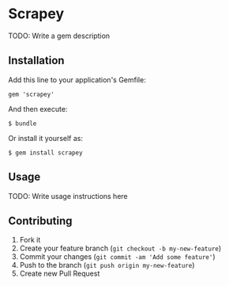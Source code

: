 # Scrapey

TODO: Write a gem description

## Installation

Add this line to your application's Gemfile:

    gem 'scrapey'

And then execute:

    $ bundle

Or install it yourself as:

    $ gem install scrapey

## Usage

TODO: Write usage instructions here

## Contributing

1. Fork it
2. Create your feature branch (`git checkout -b my-new-feature`)
3. Commit your changes (`git commit -am 'Add some feature'`)
4. Push to the branch (`git push origin my-new-feature`)
5. Create new Pull Request

